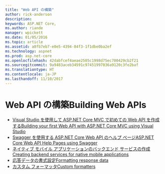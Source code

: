 ```yaml
---
title: "Web API の構築"
author: rick-anderson
description: 
keywords: ASP.NET Core,
ms.author: riande
manager: wpickett
ms.date: 01/05/2016
ms.topic: article
ms.assetid: a8fb7eb7-e0e5-4394-84f3-1f1dbe0ba2ef
ms.technology: aspnet
ms.prod: asp.net-core
ms.openlocfilehash: 42dabfcef4aeae2505c1998d75ec700429cb2f21
ms.sourcegitcommit: 9a9483aceb34591c97451997036a9120c3fe2baf
ms.translationtype: HT
ms.contentlocale: ja-JP
ms.lasthandoff: 11/10/2017
---
```

# <a name="building-web-apis"></a><span data-ttu-id="1362f-103">Web API の構築</span><span class="sxs-lookup"><span data-stu-id="1362f-103">Building Web APIs</span></span>

* [<span data-ttu-id="1362f-104">Visual Studio を使用して ASP.NET Core MVC で初めての Web API を作成する</span><span class="sxs-lookup"><span data-stu-id="1362f-104">Building your first Web API with ASP.NET Core MVC using Visual Studio</span></span>](../../tutorials/first-web-api.md)
* [<span data-ttu-id="1362f-105">Swagger を使用する ASP.NET Core Web API のヘルプ ページ</span><span class="sxs-lookup"><span data-stu-id="1362f-105">ASP.NET Core Web API Help Pages using Swagger</span></span>](../../tutorials/web-api-help-pages-using-swagger.md)
* [<span data-ttu-id="1362f-106">ネイティブ モバイル アプリケーションのバックエンド サービスの作成</span><span class="sxs-lookup"><span data-stu-id="1362f-106">Creating backend services for native mobile applications</span></span>](../../mobile/native-mobile-backend.md)
* [<span data-ttu-id="1362f-107">応答データの書式設定</span><span class="sxs-lookup"><span data-stu-id="1362f-107">Formatting response data</span></span>](../models/formatting.md)
* [<span data-ttu-id="1362f-108">カスタム フォーマッタ</span><span class="sxs-lookup"><span data-stu-id="1362f-108">Custom formatters</span></span>](../advanced/custom-formatters.md)

